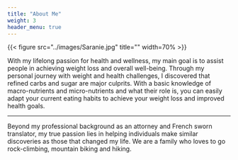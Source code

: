 ```yaml
---
title: "About Me"
weight: 3
header_menu: true
---
```


{{< figure src="../images/Saranie.jpg" title="" width=70% >}}

With my lifelong passion for health and wellness, my main goal is to assist people in achieving weight loss and overall well-being. Through my personal journey with weight and health challenges, I discovered that refined carbs and sugar are major culprits. With a basic knowledge of macro-nutrients and micro-nutrients and what their role is, you can easily adapt your current eating habits to achieve your weight loss and improved health goals.

----

Beyond my professional background as an attorney and French sworn translator, my true passion lies in helping individuals make similar discoveries as those that changed my life.
We are a family who loves to go rock-climbing, mountain biking and hiking.